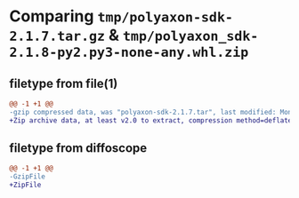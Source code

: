 # Comparing `tmp/polyaxon-sdk-2.1.7.tar.gz` & `tmp/polyaxon_sdk-2.1.8-py2.py3-none-any.whl.zip`

## filetype from file(1)

```diff
@@ -1 +1 @@
-gzip compressed data, was "polyaxon-sdk-2.1.7.tar", last modified: Mon Apr 15 15:15:34 2024, max compression
+Zip archive data, at least v2.0 to extract, compression method=deflate
```

## filetype from diffoscope

```diff
@@ -1 +1 @@
-GzipFile
+ZipFile
```

